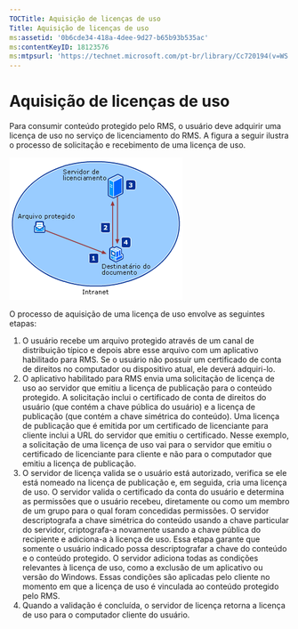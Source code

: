 ```yaml
---
TOCTitle: Aquisição de licenças de uso
Title: Aquisição de licenças de uso
ms:assetid: '0b6cde34-418a-4dee-9d27-b65b93b535ac'
ms:contentKeyID: 18123576
ms:mtpsurl: 'https://technet.microsoft.com/pt-br/library/Cc720194(v=WS.10)'
---
```


Aquisição de licenças de uso
============================

Para consumir conteúdo protegido pelo RMS, o usuário deve adquirir uma licença de uso no serviço de licenciamento do RMS. A figura a seguir ilustra o processo de solicitação e recebimento de uma licença de uso.

![](images/Cc720194.37b8d28c-9749-4e81-bc6a-22692fefb8b6(WS.10).gif)

O processo de aquisição de uma licença de uso envolve as seguintes etapas:

1.  O usuário recebe um arquivo protegido através de um canal de distribuição típico e depois abre esse arquivo com um aplicativo habilitado para RMS. Se o usuário não possuir um certificado de conta de direitos no computador ou dispositivo atual, ele deverá adquiri-lo.
2.  O aplicativo habilitado para RMS envia uma solicitação de licença de uso ao servidor que emitiu a licença de publicação para o conteúdo protegido. A solicitação inclui o certificado de conta de direitos do usuário (que contém a chave pública do usuário) e a licença de publicação (que contém a chave simétrica do conteúdo).
    Uma licença de publicação que é emitida por um certificado de licenciante para cliente inclui a URL do servidor que emitiu o certificado. Nesse exemplo, a solicitação de uma licença de uso vai para o servidor que emitiu o certificado de licenciante para cliente e não para o computador que emitiu a licença de publicação.
3.  O servidor de licença valida se o usuário está autorizado, verifica se ele está nomeado na licença de publicação e, em seguida, cria uma licença de uso. O servidor valida o certificado da conta do usuário e determina as permissões que o usuário recebeu, diretamente ou como um membro de um grupo para o qual foram concedidas permissões.
    O servidor descriptografa a chave simétrica do conteúdo usando a chave particular do servidor, criptografa-a novamente usando a chave pública do recipiente e adiciona-a à licença de uso. Essa etapa garante que somente o usuário indicado possa descriptografar a chave do conteúdo e o conteúdo protegido.
    O servidor adiciona todas as condições relevantes à licença de uso, como a exclusão de um aplicativo ou versão do Windows. Essas condições são aplicadas pelo cliente no momento em que a licença de uso é vinculada ao conteúdo protegido pelo RMS.
4.  Quando a validação é concluída, o servidor de licença retorna a licença de uso para o computador cliente do usuário.
